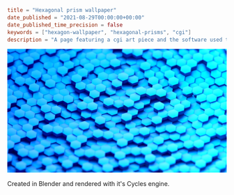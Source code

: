 ```toml
title = "Hexagonal prism wallpaper"
date_published = "2021-08-29T00:00:00+00:00"
date_published_time_precision = false
keywords = ["hexagon-wallpaper", "hexagonal-prisms", "cgi"]
description = "A page featuring a cgi art piece and the software used to create it."
```
![An orthogonal camera looking down on a floor of hexagonal, blue, shiny pillars. The pillars are each at a different vertical position. To the top and bottom edges of the image, the camera looses focus.](hexagonal-prism-wallpaper.webp)

Created in Blender and rendered with it's Cycles engine.

